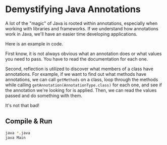 # Demystifying Java Annotations

A lot of the "magic" of Java is rooted within annotations, especially when working with libraries and frameworks. If we understand how annotations work in Java, we'll have an easier time developing applications.

Here is an example in code.

First know, it is not always obvious what an annotation does or what values you need to pass. You have to read the documentation for each one.

Second, reflection is utilized to discover what members of a class have annotations. For example, if we want to find out what methods have annotations, we can call `getMethods` on a class, loop through the methods while calling `getAnnotation(AnnotationType.class)` for each one, and see if the annotation we're looking for is applied. Then, we can read the values passed and do something with them.

It's not that bad!

## Compile & Run

```sh
java *.java
java Main
```




